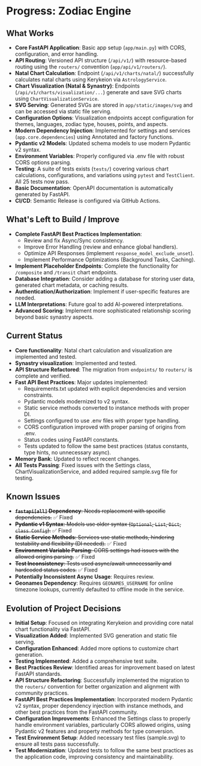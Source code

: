 # Progress: Zodiac Engine

## What Works

- **Core FastAPI Application**: Basic app setup (`app/main.py`) with CORS, configuration, and error handling.
- **API Routing**: Versioned API structure (`/api/v1/`) with resource-based routing using the `routers/` convention (`app/api/v1/routers/`).
- **Natal Chart Calculation**: Endpoint (`/api/v1/charts/natal/`) successfully calculates natal charts using Kerykeion via `AstrologyService`.
- **Chart Visualization (Natal & Synastry)**: Endpoints (`/api/v1/charts/visualization/...`) generate and save SVG charts using `ChartVisualizationService`.
- **SVG Serving**: Generated SVGs are stored in `app/static/images/svg` and can be accessed via static file serving.
- **Configuration Options**: Visualization endpoints accept configuration for themes, languages, zodiac type, houses, points, and aspects.
- **Modern Dependency Injection**: Implemented for settings and services (`app.core.dependencies`) using Annotated and factory functions.
- **Pydantic v2 Models**: Updated schema models to use modern Pydantic v2 syntax.
- **Environment Variables**: Properly configured via .env file with robust CORS options parsing.
- **Testing**: A suite of tests exists (`tests/`) covering various chart calculations, configurations, and variations using `pytest` and `TestClient`. All 25 tests now pass.
- **Basic Documentation**: OpenAPI documentation is automatically generated by FastAPI.
- **CI/CD**: Semantic Release is configured via GitHub Actions.

## What's Left to Build / Improve

- **Complete FastAPI Best Practices Implementation**:
  - Review and fix Async/Sync consistency.
  - Improve Error Handling (review and enhance global handlers).
  - Optimize API Responses (implement `response_model_exclude_unset`).
  - Implement Performance Optimizations (Background Tasks, Caching).
- **Implement Placeholder Endpoints**: Complete the functionality for `/composite` and `/transit` chart endpoints.
- **Database Integration**: Consider adding a database for storing user data, generated chart metadata, or caching results.
- **Authentication/Authorization**: Implement if user-specific features are needed.
- **LLM Interpretations**: Future goal to add AI-powered interpretations.
- **Advanced Scoring**: Implement more sophisticated relationship scoring beyond basic synastry aspects.

## Current Status

- **Core functionality**: Natal chart calculation and visualization are implemented and tested.
- **Synastry visualization**: Implemented and tested.
- **API Structure Refactored**: The migration from `endpoints/` to `routers/` is complete and verified.
- **Fast API Best Practices**: Major updates implemented:
  - Requirements.txt updated with explicit dependencies and version constraints.
  - Pydantic models modernized to v2 syntax.
  - Static service methods converted to instance methods with proper DI.
  - Settings configured to use .env files with proper type handling.
  - CORS configuration improved with proper parsing of origins from .env.
  - Status codes using FastAPI constants.
  - Tests updated to follow the same best practices (status constants, type hints, no unnecessary async).
- **Memory Bank**: Updated to reflect recent changes.
- **All Tests Passing**: Fixed issues with the Settings class, ChartVisualizationService, and added required sample.svg file for testing.

## Known Issues

- ~~**`fastapi[all]` Dependency**: Needs replacement with specific dependencies.~~ ✅ Fixed
- ~~**Pydantic v1 Syntax**: Models use older syntax (`Optional`, `List`, `Dict`, `class Config`).~~ ✅ Fixed
- ~~**Static Service Methods**: Services use static methods, hindering testability and flexibility (DI needed).~~ ✅ Fixed
- ~~**Environment Variable Parsing**: CORS settings had issues with the allowed origins parsing.~~ ✅ Fixed
- ~~**Test Inconsistency**: Tests used async/await unnecessarily and hardcoded status codes.~~ ✅ Fixed
- **Potentially Inconsistent Async Usage**: Requires review.
- **Geonames Dependency**: Requires `GEONAMES_USERNAME` for online timezone lookups, currently defaulted to offline mode in the service.

## Evolution of Project Decisions

- **Initial Setup**: Focused on integrating Kerykeion and providing core natal chart functionality via FastAPI.
- **Visualization Added**: Implemented SVG generation and static file serving.
- **Configuration Enhanced**: Added more options to customize chart generation.
- **Testing Implemented**: Added a comprehensive test suite.
- **Best Practices Review**: Identified areas for improvement based on latest FastAPI standards.
- **API Structure Refactoring**: Successfully implemented the migration to the `routers/` convention for better organization and alignment with community practices.
- **FastAPI Best Practices Implementation**: Incorporated modern Pydantic v2 syntax, proper dependency injection with instance methods, and other best practices from the FastAPI community.
- **Configuration Improvements**: Enhanced the Settings class to properly handle environment variables, particularly CORS allowed origins, using Pydantic v2 features and property methods for type conversion.
- **Test Environment Setup**: Added necessary test files (sample.svg) to ensure all tests pass successfully.
- **Test Modernization**: Updated tests to follow the same best practices as the application code, improving consistency and maintainability. 